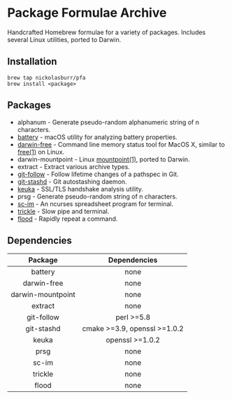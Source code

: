 # Package Formulae Archive

Handcrafted Homebrew formulae for a variety of packages. Includes several Linux utilities, ported to Darwin.

## Installation

```
brew tap nickolasburr/pfa
brew install <package>
```

## Packages

+ alphanum - Generate pseudo-random alphanumeric string of n characters.
+ [battery](https://github.com/nickolasburr/battery) - macOS utility for analyzing battery properties.
+ [darwin-free](https://github.com/dcantrell/darwin-free) - Command line memory status tool for MacOS X, similar to [free(1)](https://linux.die.net/man/1/free) on Linux.
+ darwin-mountpoint - Linux [mountpoint(1)](https://linux.die.net/man/1/mountpoint), ported to Darwin.
+ extract - Extract various archive types.
+ [git-follow](https://github.com/nickolasburr/git-follow) - Follow lifetime changes of a pathspec in Git.
+ [git-stashd](https://github.com/nickolasburr/git-stashd) - Git autostashing daemon.
+ [keuka](https://github.com/nickolasburr/keuka) - SSL/TLS handshake analysis utility.
+ prsg - Generate pseudo-random string of n characters.
+ [sc-im](https://github.com/andmarti1424/sc-im) - An ncurses spreadsheet program for terminal.
+ [trickle](https://github.com/sjmulder/trickle) - Slow pipe and terminal.
+ [flood](https://github.com/sjmulder/flood) - Rapidly repeat a command.

## Dependencies

|      Package       |         Dependencies         |
|:------------------:|:----------------------------:|
| battery            | none                         |
| darwin-free        | none                         |
| darwin-mountpoint  | none                         |
| extract            | none                         |
| git-follow         | perl >=5.8                   |
| git-stashd         | cmake >=3.9, openssl >=1.0.2 |
| keuka              | openssl >=1.0.2              |
| prsg               | none                         |
| sc-im              | none                         |
| trickle            | none                         |
| flood              | none                         |
